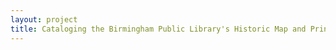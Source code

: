 ```yaml
--- 
layout: project 
title: Cataloging the Birmingham Public Library's Historic Map and Print Collection
---
```



